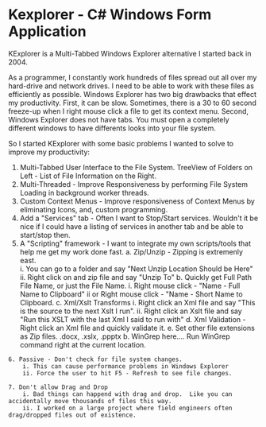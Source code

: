 Kexplorer - 
C# Windows Form Application
=========

KExplorer is a Multi-Tabbed Windows Explorer alternative I started back in 2004. 

As a programmer, I constantly work hundreds of files spread out all over my hard-drive and network drives. 
I need to be able to work with these files as efficiently as possible.  Windows Explorer has two big drawbacks
that effect my productivity.  First, it can be slow.  Sometimes, there is a 30 to 60 second freeze-up when I right mouse click a file to get its context menu.
Second, Windows Explorer does not have tabs.  You must open a completely different windows to have differents looks into your file system.

So I started KExplorer with some basic problems I wanted to solve to improve my productivity:

  1.  Multi-Tabbed User Interface to the File System.  TreeView of Folders on Left - List of File Information on the Right.
  2.  Multi-Threaded - Improve Responsiveness by performing File System Loading in background worker threads.
  3.  Custom Context Menus - Improve responsiveness of Context Menus by eliminating Icons, and, custom programming.
  4.  Add a "Services" tab - Often I want to Stop/Start services.  Wouldn't it be nice if I could have a listing of services in another tab and be able to start/stop then.
  5.  A "Scripting" framework - I want to integrate my own scripts/tools that help me get my work done fast.
		a. Zip/Unzip - Zipping is extremenly east.  
			i. You can go to a folder and say "Next Unzip Location Should be Here"
			ii. Right click on and zip file and say "Unzip To"
		b. Quickly get Full Path File Name, or just the File Name.
			i. Right mouse click - "Name - Full Name to Clipboard"
			ii or Right mouse click - "Name - Short Name to Clipboard.
		c. Xml/Xslt Transforms
			i.  Right click an Xml file and say "This is the source to the next Xslt I run".
			ii. Right click an Xslt file and say "Run this XSLT with the last Xml I said to run with"
		d. Xml Validation - Right click an Xml file and quickly validate it.
		e. Set other file extensions as Zip files.  .docx, .xslx, .ppptx
		b. WinGrep here.... Run WinGrep command right at the current location.
		
		
		
	6. Passive - Don't check for file system changes.  
		i. This can cause performance problems in Windows Explorer
		ii. Force the user to hit F5 - Refresh to see file changes.
		
	7. Don't allow Drag and Drop
		i. Bad things can happend with drag and drop.  Like you can accidentally move thousands of files this way.
		ii. I worked on a large project where field engineers often drag/dropped files out of existence.
		
	

